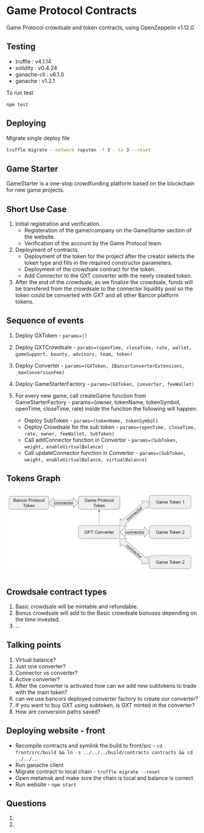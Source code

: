 # Game Protocol Contracts

Game Protocol crowdsale and token contracts, using OpenZeppelin v1.12.0

## Testing

* truffle : v4.1.14
* solidity : v0.4.24
* ganache-cli : v6.1.0
* ganache : v1.2.1

To run test

```sol
npm test
```

## Deploying

Migrate single deploy file

```sh
truffle migrate --network ropsten -f 3 --to 3 --reset
```

## Game Starter

GameStarter is a one-stop crowdfunding platform based on the blockchain for new game projects.

## Short Use Case

1. Initial registration and verification.
    * Registeration of the game/company on the GameStarter section of the website.
    * Verification of the account by the Game Protocol team.
2. Deployment of contracts.
    * Deployment of the token for the project after the creator selects the token type and fills in the required constructor parameters.
    * Deployment of the crowdsale contract for the token.
    * Add Connector to the GXT converter with the newly created token.
3. After the end of the crowdsale, as we finalize the crowdsale, funds will be transfered from the crowdsale to the connector liquidity pool so the token could be converted with GXT and all other Bancor platform tokens.

## Sequence of events

1. Deploy GXToken - `params=()`
2. Deploy GXTCrowdsale - `params=(openTime, closeTime, rate, wallet, gameSupport, bounty, advisors, team, token)`
3. Deploy Converter - `params=(GXToken, IBancorConverterExtensions, _maxConversionFee)`
4. Deploy GameStarterFactory - `params=(GXToken, Converter, feeWallet)`

5. For every new game, call createGame function from GameStarterFactory - params=(owner, tokenName, tokenSymbol, openTime, closeTime, rate)  inside the function the following will happen:
    * Deploy SubToken - `params=(tokenName, tokenSymbol)`
    * Deploy Crowdsale for the sub token - `params=(openTime, closeTime, rate, owner, feeWallet, SubToken)`
    * Call addConnector function in Convertor - `params=(SubToken, weight, enableVirtualBalance)`
    * Call updateConnector function in Convertor - `params=(SubToken, weight, enableVirtualBalance, virtualBalance)`

## Tokens Graph

![tokens_graph](images/tokens_graph.png)

## Crowdsale contract types

1. Basic crowdsale will be mintable and refundable.
2. Bonus crowdsale will add to the Basic crowdsale bonuses depending on the time invested.
3. ...

## Talking points

1. Virtual balance?
2. Just one converter?
3. Connector vs converter?
4. Active converter?
5. After the converter is activated how can we add new subtokens to trade with the main token?
6. can we use bancors deployed converter factory to create our converter?
7. If you want to buy GXT using subtoken, is GXT minted in the converter?
8. How are conversion paths saved?

## Deploying website - front

* Recompile contracts and symlink the build to front/src - ```cd front/src/build && ln -s ../../../build/contracts contracts && cd ../../..```
* Run ganache client
* Migrate contract to local chain - ```truffle migrate --reset```
* Open metamsk and make sure the chain is local and balance is correct
* Run website - ```npm start```

## Questions

1. 

2. 
